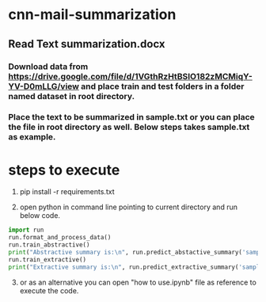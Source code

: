 # cnn-mail-summarization
## Read Text summarization.docx<br>
### Download data from https://drive.google.com/file/d/1VGthRzHtBSIO182zMCMiqY-YV-D0mLLG/view and place train and test folders in a folder named dataset in root directory.<br>
### Place the text to be summarized in sample.txt or you can place the file in root directory as well. Below steps takes sample.txt as example.
# steps to execute
1. pip install -r requirements.txt

2. open python in command line pointing to current directory and run below code. 
```python
import run
run.format_and_process_data()
run.train_abstractive()
print("Abstractive summary is:\n", run.predict_abstactive_summary('sample.txt'))
run.train_extractive()
print("Extractive summary is:\n", run.predict_extractive_summary('sample.txt'))
```
3. or as an alternative you can open "how to use.ipynb" file as reference to execute the code.
